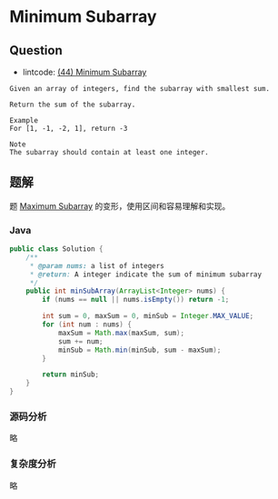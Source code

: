 # Minimum Subarray

## Question

* lintcode: [\(44\) Minimum Subarray](http://www.lintcode.com/en/problem/minimum-subarray/)

```text
Given an array of integers, find the subarray with smallest sum.

Return the sum of the subarray.

Example
For [1, -1, -2, 1], return -3

Note
The subarray should contain at least one integer.
```

## 题解

题 [Maximum Subarray](http://algorithm.yuanbin.me/zh-hans/dynamic_programming/maximum_subarray.html) 的变形，使用区间和容易理解和实现。

### Java

```java
public class Solution {
    /**
     * @param nums: a list of integers
     * @return: A integer indicate the sum of minimum subarray
     */
    public int minSubArray(ArrayList<Integer> nums) {
        if (nums == null || nums.isEmpty()) return -1;

        int sum = 0, maxSum = 0, minSub = Integer.MAX_VALUE;
        for (int num : nums) {
            maxSum = Math.max(maxSum, sum);
            sum += num;
            minSub = Math.min(minSub, sum - maxSum);
        }

        return minSub;
    }
}
```

### 源码分析

略

### 复杂度分析

略

